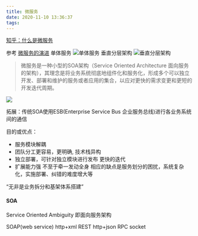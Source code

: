 ```yaml
---
title: 微服务
date: 2020-11-10 13:36:37
tags:
---
```

[知乎：什么是微服务](https://www.zhihu.com/question/65502802)
  
参考 [微服务的演进](https://segmentfault.com/a/1190000023287832)
单体服务
![单体服务](https://segmentfault.com/img/remote/1460000023287835)
垂直分层架构
![垂直分层架构](https://segmentfault.com/img/remote/1460000023287836)

> 微服务是一种小型的SOA架构（Service Oriented Architecture 面向服务的架构），其理念是将业务系统彻底地组件化和服务化，形成多个可以独立开发、部署和维护的服务或者应用的集合，以应对更快的需求变更和更短的开发迭代周期。

![](https://segmentfault.com/img/remote/1460000023287837)

拓展：传统SOA使用ESB(Enterprise Service Bus 企业服务总线)进行各业务系统间的通信

目的或优点：
+ 服务模块解耦
+ 团队分工更容易，更明确, 技术栈异构
+ 独立部署，可针对独立模块进行发布 更快的迭代
+ 扩展能力强 不至于牵一发动全身
相应的缺点是服务划分的困扰，系统复杂化，实施部署、纠错的难度增大等

“无非是业务拆分和基架体系搭建”

#### SOA
Service Oriented Ambiguity 即面向服务架构

SOAP(web service) http+xml
REST http+json
RPC socket